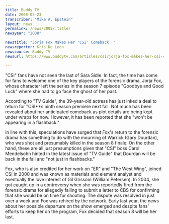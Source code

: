 ```yaml
---
title: Buddy TV
date: 2008-05-23
transcriber: "Mika A. Epstein"
layout: news
permalink: /news/2008/:title/
newsyear: "2008"

newstitle: "Jorja Fox Makes Her 'CSI' Comeback  "
newsreporter: Kris De Leon
newssource: Buddy TV
newsurl: https://www.buddytv.com/articles/csi/jorja-fox-makes-her-csi-comeba-19848.aspx

---
```


"CSI" fans have not seen the last of Sara Sidle. In fact, the time has come for fans to welcome one of the key players of the forensic drama, Jorja Fox, whose character left the series in the season 7 episode "Goodbye and Good Luck" where she had to go face the ghost of her past.

According to "TV Guide", the 39-year-old actress has just inked a deal to return for "CSI**s ninth season premiere next fall. Not much has been revealed about her anticipated comeback as plot details are being kept under wraps for now. However, it has been reported that she "won't be appearing in a flashback."

In line with this, speculations have surged that Fox's return to the forensic drama has something to do with the mourning of Warrick (Gary Dourdan), who was shot and presumably killed in the season 8 finale. On the other hand, these are all just presumptions given that "CSI" boss Carol Mendelsohn hinted in the latest issue of "TV Guide" that Dourdan will be back in the fall and "not just in flashbacks."

Fox, who is also credited for her work on "ER" and "The West Wing", joined CSI in 2000 and was known as materials and element analyst and eventually the love interest of Gil Grissom (William Petersen). In 2004, she got caught up in a controversy when she was reportedly fired from the forensic drama for allegedly failing to submit a letter to CBS for confirming that she would be on time for shooting. The dispute was resolved in just over a week and Fox was rehired by the network. Early last year, the news about her possible departure on the show emerged and despite fans' efforts to keep her on the program, Fox decided that season 8 will be her last.
